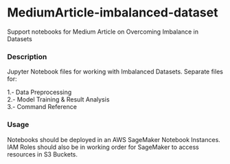 # MediumArticle-imbalanced-dataset

Support notebooks for Medium Article on Overcoming Imbalance in Datasets

### Description

Jupyter Notebook files for working with Imbalanced Datasets.
Separate files for:

1.- Data Preprocessing<br/>
2.- Model Training & Result Analysis<br/>
3.- Command Reference<br/>

### Usage

Notebooks should be deployed in an AWS SageMaker Notebook Instances.<br/>
IAM Roles should also be in working order for SageMaker to access resources in S3 Buckets.
